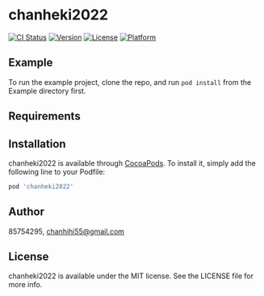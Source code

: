 # chanheki2022

[![CI Status](https://img.shields.io/travis/85754295/chanheki2022.svg?style=flat)](https://travis-ci.org/85754295/chanheki2022)
[![Version](https://img.shields.io/cocoapods/v/chanheki2022.svg?style=flat)](https://cocoapods.org/pods/chanheki2022)
[![License](https://img.shields.io/cocoapods/l/chanheki2022.svg?style=flat)](https://cocoapods.org/pods/chanheki2022)
[![Platform](https://img.shields.io/cocoapods/p/chanheki2022.svg?style=flat)](https://cocoapods.org/pods/chanheki2022)

## Example

To run the example project, clone the repo, and run `pod install` from the Example directory first.

## Requirements

## Installation

chanheki2022 is available through [CocoaPods](https://cocoapods.org). To install
it, simply add the following line to your Podfile:

```ruby
pod 'chanheki2022'
```

## Author

85754295, chanhihi55@gmail.com

## License

chanheki2022 is available under the MIT license. See the LICENSE file for more info.
